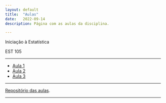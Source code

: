 ```yaml
---
layout: default
title:  "Aulas"
date:   2022-09-14
description: Página com as aulas da disciplina.

---
```


<p class="intro">Iniciação à Estatística</p>
<p class="intro">EST 105</p>


---

* [Aula 1][aula1] 
* [Aula 2][aula2]
* [Aula 3][aula3]



---

[Repositório das aulas][EST105-gh].

---

[EST105-gh]:https://github.com/ufvest/ufvest.github.io/tree/master/Aulas_EST105
[aula1]:    https://raw.githack.com/EST105/EST105.github.io/master/Aulas_EST105/Aula1.pdf
[aula2]:    https://raw.githack.com/EST105/EST105.github.io/master/Aulas_EST105/Aula2.pdf
[aula3]:    https://raw.githack.com/EST105/EST105.github.io/master/Aulas_EST105/Aula3.pdf

[aulaR]:   https://raw.githack.com/EST105/EST105.github.io/master/Aulas_EST105/Curso_R/Aula1_Slidy.html
